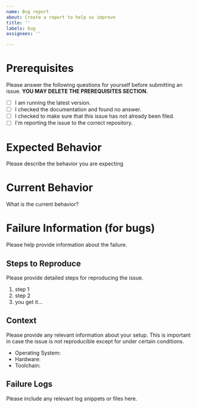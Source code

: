 ```yaml
---
name: Bug report
about: Create a report to help us improve
title: ''
labels: bug
assignees: ''

---
```


# Prerequisites

Please answer the following questions for yourself before submitting an issue. **YOU MAY DELETE THE PREREQUISITES SECTION.**

- [ ] I am running the latest version.
- [ ] I checked the documentation and found no answer.
- [ ] I checked to make sure that this issue has not already been filed.
- [ ] I'm reporting the issue to the correct repository.

# Expected Behavior

Please describe the behavior you are expecting

# Current Behavior

What is the current behavior?

# Failure Information (for bugs)

Please help provide information about the failure.

## Steps to Reproduce

Please provide detailed steps for reproducing the issue.

1. step 1
2. step 2
3. you get it...

## Context

Please provide any relevant information about your setup. This is important in case the issue is not reproducible except for under certain conditions.

* Operating System:
* Hardware:
* Toolchain:

## Failure Logs

Please include any relevant log snippets or files here.
